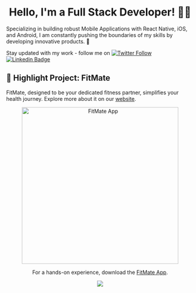 <h1 align="center">Hello, I'm a Full Stack Developer! 👋🏼</h1>

 Specializing in building robust Mobile Applications with React Native, iOS, and Android, I am constantly pushing the boundaries of my skills by developing innovative products. 🚀

Stay updated with my work - follow me on [![Twitter Follow](https://img.shields.io/twitter/follow/skdev24?label=Follow&style=social)](https://twitter.com/skdev24)
 [![Linkedin Badge](https://img.shields.io/badge/-LinkedIn-blue?style=flat-square&logo=Linkedin&logoColor=white&link=https://www.linkedin.com/in/skdev24/)](https://www.linkedin.com/in/skdev24/)


## 🌟 Highlight Project: FitMate

FitMate, designed to be your dedicated fitness partner, simplifies your health journey. Explore more about it on our [website](https://fitmateai.app).

<p align="center">
  <img src="https://github.com/skdev24/skdev24/assets/16745006/b249c030-5d95-4917-88cb-c98a8d4cf02d" alt="FitMate App" height="420" loading="lazy"/>
</p>

<p align="center">
For a hands-on experience, download the <a href="https://fitmateai.app/download">FitMate App</a>.
</p>

<p align="center">
  <img align='center' src="https://visitor-badge.laobi.icu/badge?page_id=skdev24.visitor-badge">
</p>
